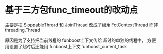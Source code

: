 

# 基于三方包func_timeout的改动点


主要是把  StoppableThread 和 JoinThread 改成了继承 FctContextThread 而非 threading.Thread


原因是为了支持把当前线程的 funboost上下文传给 超时的单独的线程中， 方便用设置了超时后还能用 funboost上下文 funboost_current_task